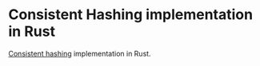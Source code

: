 # Consistent Hashing implementation in Rust

[Consistent hashing](https://en.wikipedia.org/wiki/Consistent_hashing) implementation in Rust.
